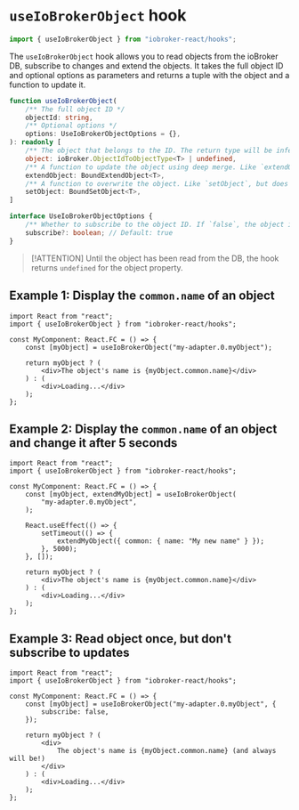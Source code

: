 # `useIoBrokerObject` hook

```ts
import { useIoBrokerObject } from "iobroker-react/hooks";
```

The `useIoBrokerObject` hook allows you to read objects from the ioBroker DB, subscribe to changes and extend the objects. It takes the full object ID and optional options as parameters and returns a tuple with the object and a function to update it.

```ts
function useIoBrokerObject(
	/** The full object ID */
	objectId: string,
	/** Optional options */
	options: UseIoBrokerObjectOptions = {},
): readonly [
	/** The object that belongs to the ID. The return type will be inferred from the object ID, for example `system.adapter.my-adapter.0` will be an InstanceObject */
	object: ioBroker.ObjectIdToObjectType<T> | undefined,
	/** A function to update the object using deep merge. Like `extendObject`, but does not take an ID. */
	extendObject: BoundExtendObject<T>,
	/** A function to overwrite the object. Like `setObject`, but does not take an ID. */
	setObject: BoundSetObject<T>,
]

interface UseIoBrokerObjectOptions {
	/** Whether to subscribe to the object ID. If `false`, the object is only read but not synchronized. */
	subscribe?: boolean; // Default: true
}
```

> [!ATTENTION] Until the object has been read from the DB, the hook returns `undefined` for the object property.

## Example 1: Display the `common.name` of an object

```tsx
import React from "react";
import { useIoBrokerObject } from "iobroker-react/hooks";

const MyComponent: React.FC = () => {
	const [myObject] = useIoBrokerObject("my-adapter.0.myObject");

	return myObject ? (
		<div>The object's name is {myObject.common.name}</div>
	) : (
		<div>Loading...</div>
	);
};
```

## Example 2: Display the `common.name` of an object and change it after 5 seconds

```tsx
import React from "react";
import { useIoBrokerObject } from "iobroker-react/hooks";

const MyComponent: React.FC = () => {
	const [myObject, extendMyObject] = useIoBrokerObject(
		"my-adapter.0.myObject",
	);

	React.useEffect(() => {
		setTimeout(() => {
			extendMyObject({ common: { name: "My new name" } });
		}, 5000);
	}, []);

	return myObject ? (
		<div>The object's name is {myObject.common.name}</div>
	) : (
		<div>Loading...</div>
	);
};
```

## Example 3: Read object once, but don't subscribe to updates

```tsx
import React from "react";
import { useIoBrokerObject } from "iobroker-react/hooks";

const MyComponent: React.FC = () => {
	const [myObject] = useIoBrokerObject("my-adapter.0.myObject", {
		subscribe: false,
	});

	return myObject ? (
		<div>
			The object's name is {myObject.common.name} (and always will be!)
		</div>
	) : (
		<div>Loading...</div>
	);
};
```
